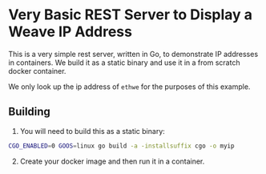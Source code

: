 # Very Basic REST Server to Display a Weave IP Address

This is a very simple rest server, written in Go, to
demonstrate IP addresses in containers. We build it as a static
binary and use it in a from scratch docker container.

We only look up the ip address of `ethwe` for the purposes of 
this example.

## Building

1. You will need to build this as a static binary:

```bash
CGO_ENABLED=0 GOOS=linux go build -a -installsuffix cgo -o myip
```
2. Create your docker image and then run it in a container.